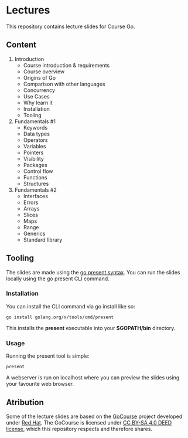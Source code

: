 # Lectures

This repository contains lecture slides for Course Go.

## Content

1. Introduction
    - Course introduction & requirements
    - Course overview
    - Origins of Go
    - Comparison with other languages
    - Concurrency
    - Use Cases
    - Why learn it
    - Installation
    - Tooling
2. Fundamentals #1
    - Keywords
    - Data types
    - Operators
    - Variables
    - Pointers
    - Visibility
    - Packages
    - Control flow
    - Functions
    - Structures
3. Fundamentals #2
    - Interfaces
    - Errors
    - Arrays
    - Slices
    - Maps
    - Range
    - Generics
    - Standard library

## Tooling

The slides are made using the [go present syntax](https://pkg.go.dev/golang.org/x/tools/present).
You can run the slides locally using the go present CLI command.


### Installation

You can install the CLI command via go install like so:

```
go install golang.org/x/tools/cmd/present
```

This installs the **present** executable into your **$GOPATH/bin** directory.

### Usage

Running the present tool is simple:

```
present
```

A webserver is run on localhost where you can preview the slides using your favourite web browser.

## Atribution

Some of the lecture slides are based on the [GoCourse](https://github.com/RedHatOfficial/GoCourse) 
project developed under [Red Hat](https://github.com/RedHatOfficial). The GoCourse is licensed under 
[CC BY-SA 4.0 DEED license](https://creativecommons.org/licenses/by-sa/4.0/deed.en), which this 
repository respects and therefore shares.


